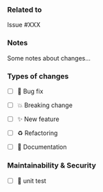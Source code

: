 ### Related to
Issue #XXX

### Notes
Some notes about changes...

### Types of changes
-   [ ]   :bug: Bug fix
-   [ ]   :boom: Breaking change
-   [ ]   :sparkles: New feature
-   [ ]   :recycle: Refactoring
-   [ ]   :book: Documentation


### Maintainability & Security
-   [ ]   🧪  unit test



